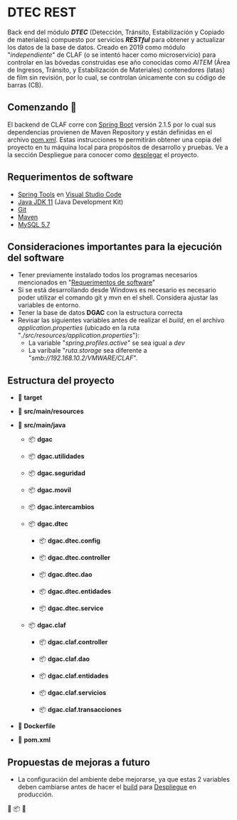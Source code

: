 # DTEC REST
Back end del módulo ***DTEC*** (Detección, Tránsito, Estabilización y Copiado de materiales) compuesto por servicios ***RESTful*** para obtener y actualizar los datos de la base de datos. Creado en 2019 como módulo "*independiente*" de CLAF (o se intentó hacer como microservicio) para controlar en las bóvedas construidas ese año conocidas como *AITEM* (Área de Ingresos, Tránsito, y Estabilización de Materiales) contenedores (latas) de film sin revisión, por lo cual, se controlan únicamente con su código de barras (CB).

## Comenzando 🚀
El backend de CLAF corre con [Spring Boot](https://start.spring.io/) versión 2.1.5 por lo cual sus dependencias provienen de Maven Repository y están definidas en el archivo [pom.xml](https://132.247.164.51/dtec/dtec-rest/-/blob/master/pom.xml). Estas instrucciones te permitirán obtener una copia del proyecto en tu máquina local para propósitos de desarrollo y pruebas. Ve a la sección Despliegue
para conocer como [desplegar](#deploy) el proyecto.

<a name="Requeriment"></a>
## Requerimentos de software
* [Spring Tools](https://marketplace.visualstudio.com/items?itemName=vmware.vscode-boot-dev-pack) en [Visual Studio Code](https://code.visualstudio.com/download)
* [Java JDK 11](https://www.oracle.com/mx/java/technologies/javase/jdk11-archive-downloads.html) (Java Development Kit)
* [Git](https://git-scm.com/downloads)
* [Maven](https://maven.apache.org/download.cgi)
* [MySQL 5.7](https://dev.mysql.com/downloads/windows/installer/5.7.html)

## Consideraciones importantes para la ejecución del software
* Tener previamente instalado todos los programas necesarios mencionados en "[Requerimentos de software](#Requeriment)"
* Si se está desarrollando desde Windows es necesario es necesario poder utilizar el comando git y mvn en el shell. Considera ajustar las variables de entorno.
* Tener la base de datos **DGAC** con la estructura correcta
* Revisar las siguientes variables antes de realizar el *build*, en el archivo *application.properties* (ubicado en la ruta "*./src/resources/application.properties*"):
    * La variable "*spring.profiles.active*" se sea igual a *dev*
    * La varibale "*ruta.storage* sea diferente a "*smb://192.168.10.2/VMWARE/CLAF*".

## Estructura del proyecto
- :file_folder: **target**

- :file_folder: **src/main/resources**

- :file_folder: **src/main/java**

    - :package: **dgac**

    - :package: **dgac.utilidades**

    - :package: **dgac.seguridad**

    - :package: **dgac.movil**

    - :package: **dgac.intercambios**

    - :package: **dgac.dtec**

        - :package: **dgac.dtec.config**

        - :package: **dgac.dtec.controller**

        - :package: **dgac.dtec.dao**

        - :package: **dgac.dtec.entidades**

        - :package: **dgac.dtec.service**

    - :package: **dgac.claf**

        - :package: **dgac.claf.controller**

        - :package: **dgac.claf.dao**

        - :package: **dgac.claf.entidades**

        - :package: **dgac.claf.servicios**

        - :package: **dgac.claf.transacciones**

- :page_facing_up: **Dockerfile**

- :page_facing_up: **pom.xml**


## Propuestas de mejoras a futuro
* La configuración del ambiente debe mejorarse, ya que estas 2 variables deben cambiarse antes de hacer el [build](#build) para [Despliegue](#deploy) en producción.

<a name="build"></a>

<a name="deploy"></a>
:rocket:
:package: 
:file_folder: